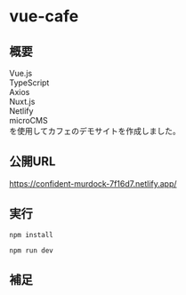 # vue-cafe

## 概要
Vue.js  
TypeScript  
Axios  
Nuxt.js  
Netlify  
microCMS  
を使用してカフェのデモサイトを作成しました。


## 公開URL
https://confident-murdock-7f16d7.netlify.app/


## 実行
`npm install`

`npm run dev`


## 補足


